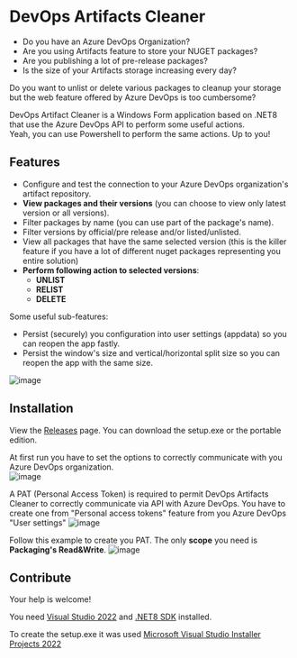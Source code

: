 # DevOps Artifacts Cleaner
- Do you have an Azure DevOps Organization?
- Are you using Artifacts feature to store your NUGET packages?
- Are you publishing a lot of pre-release packages?
- Is the size of your Artifacts storage increasing every day?

Do you want to unlist or delete various packages to cleanup your storage but the web feature offered by Azure DevOps is too cumbersome?

DevOps Artifact Cleaner is a Windows Form application based on .NET8 that use the Azure DevOps API to perform some useful actions.<br>
Yeah, you can use Powershell to perform the same actions. Up to you!

## Features

- Configure and test the connection to your Azure DevOps organization's artifact repository.
- **View packages and their versions** (you can choose to view only latest version or all versions).
- Filter packages by name (you can use part of the package's name).
- Filter versions by official/pre release and/or listed/unlisted.
- View all packages that have the same selected version (this is the killer feature if you have a lot of different nuget packages representing you entire solution)
- **Perform following action to selected versions**:
  - **UNLIST**
  - **RELIST**
  - **DELETE**

Some useful sub-features:
- Persist (securely) you configuration into user settings (appdata) so you can reopen the app fastly.
- Persist the window's size and vertical/horizontal split size so you can reopen the app with the same size.

![image](https://github.com/lucaritossa/DevOpsArtifactsCleaner/assets/12578097/a9d7b3fc-5c8c-470e-9e0c-4218a6cde4b6)

## Installation
View the [Releases](https://github.com/lucaritossa/DevOpsArtifactsCleaner/releases) page. You can download the setup.exe or the portable edition.

At first run you have to set the options to correctly communicate with you Azure DevOps organization.<br>
![image](https://github.com/lucaritossa/DevOpsArtifactsCleaner/assets/12578097/2840619b-cd3c-4bfe-9e04-f91e41716497)

A PAT (Personal Access Token) is required to permit DevOps Artifacts Cleaner to correctly communicate via API with Azure DevOps. You have to create one from "Personal access tokens" feature from you Azure DevOps "User settings"
![image](https://github.com/lucaritossa/DevOpsArtifactsCleaner/assets/12578097/79c53aec-d241-40b7-af74-99d4a77eedf7)

Follow this example to create you PAT. The only **scope** you need is **Packaging's Read&Write**.
![image](https://github.com/lucaritossa/DevOpsArtifactsCleaner/assets/12578097/dea6f69b-960c-4e0f-989d-851249d98923)

## Contribute
Your help is welcome!

You need [Visual Studio 2022](https://visualstudio.microsoft.com/downloads/) and [.NET8 SDK](https://dotnet.microsoft.com/en-us/download/dotnet/8.0) installed.

To create the setup.exe it was used [Microsoft Visual Studio Installer Projects 2022](https://marketplace.visualstudio.com/items?itemName=VisualStudioClient.MicrosoftVisualStudio2022InstallerProjects)
